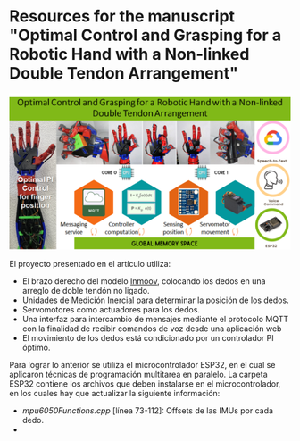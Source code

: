 # Resources for the manuscript "Optimal Control and Grasping for a Robotic Hand with a Non-linked Double Tendon Arrangement"
![Graphic Abstract](https://github.com/sanchezgarnica-erick/IEEE_RoboticHand-OptimalControl/blob/main/ProjectImages/graphicAbstract_v2.png)

El proyecto presentado en el artículo utiliza:
- El brazo derecho del modelo [Inmoov](https://inmoov.fr/), colocando los dedos en una arreglo de doble tendón no ligado.
- Unidades de Medición Inercial para determinar la posición de los dedos.
-  Servomotores como actuadores para los dedos.
- Una interfaz para intercambio de mensajes mediante el protocolo MQTT con la finalidad de recibir comandos de voz desde una aplicación web
- El movimiento de los dedos está condicionado por un controlador PI óptimo.

Para lograr lo anterior se utiliza el microcontrolador ESP32, en el cual se aplicaron técnicas de programación multitarea en paralelo.
La carpeta ESP32 contiene los archivos que deben instalarse en el microcontrolador, en los cuales hay que actualizar la siguiente información:
- *mpu6050Functions.cpp* [línea 73-112]: Offsets de las IMUs por cada dedo.
- 

<!--stackedit_data:
eyJoaXN0b3J5IjpbLTE5MjM2NDI5NzQsMTMyMzA5MzIxOCwxMj
A2OTkwNjkyLDc5NzU2MTY4LC0xMzU1MTI0ODgzXX0=
-->